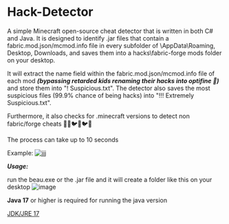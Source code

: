 # Hack-Detector

A simple Minecraft open-source cheat detector that is written in both C# and Java. It is designed to identify .jar files that contain a fabric.mod.json/mcmod.info file in every subfolder of \AppData\Roaming, Desktop, Downloads, and saves them into a hacks\fabric-forge mods folder on your desktop. 

It will extract the name field within the fabric.mod.json/mcmod.info file of each mod ***(bypassing retarded kids renaming their hacks into optifine 🥰)*** and store them into "! Suspicious.txt". The detector also saves the most suspicious files (99.9% chance of being hacks) into "!!! Extremely Suspicious.txt". 

Furthermore, it also checks for .minecraft versions to detect non fabric/forge cheats 🥰💥🐦💥🐦🥶

The process can take up to 10 seconds

Example:
![jjj](https://user-images.githubusercontent.com/109868859/227728831-fafc25b0-7b06-468c-9bf2-8f335a83c655.png)


***Usage:***

run the beau.exe or the .jar file and it will create a folder like this on your desktop
![image](https://user-images.githubusercontent.com/109868859/227728878-37b5cbd0-63aa-442e-9c06-e597200c207a.png)

**Java 17** or higher is required for running the java version

[JDK/JRE 17](https://adoptium.net/en-GB/temurin/archive/)
